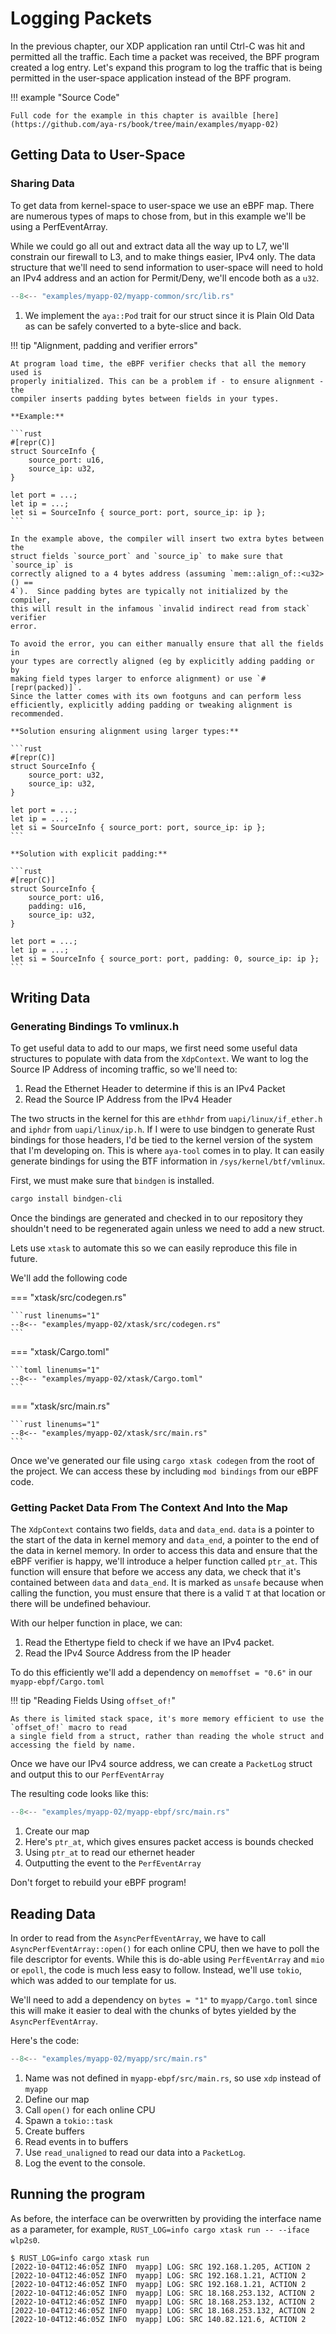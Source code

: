 # Logging Packets

In the previous chapter, our XDP application ran until Ctrl-C was hit and permitted all the traffic.
Each time a packet was received, the BPF program created a log entry.
Let's expand this program to log the traffic that is being permitted in the user-space application instead of the BPF program.

!!! example "Source Code"

    Full code for the example in this chapter is availble [here](https://github.com/aya-rs/book/tree/main/examples/myapp-02)

## Getting Data to User-Space

### Sharing Data

To get data from kernel-space to user-space we use an eBPF map. There are numerous types of maps to chose from, but in this example we'll be using a PerfEventArray.

While we could go all out and extract data all the way up to L7, we'll constrain our firewall to L3, and to make things easier, IPv4 only.
The data structure that we'll need to send information to user-space will need to hold an IPv4 address and an action for Permit/Deny, we'll encode both as a `u32`.

```rust linenums="1" title="myapp-common/src/lib.rs"
--8<-- "examples/myapp-02/myapp-common/src/lib.rs"
```

1. We implement the `aya::Pod` trait for our struct since it is Plain Old Data as can be safely converted to a byte-slice and back.

!!! tip "Alignment, padding and verifier errors"

    At program load time, the eBPF verifier checks that all the memory used is
    properly initialized. This can be a problem if - to ensure alignment - the
    compiler inserts padding bytes between fields in your types.

    **Example:**

    ```rust
    #[repr(C)]
    struct SourceInfo {
        source_port: u16,
        source_ip: u32,
    }

    let port = ...;
    let ip = ...;
    let si = SourceInfo { source_port: port, source_ip: ip };
    ```

    In the example above, the compiler will insert two extra bytes between the
    struct fields `source_port` and `source_ip` to make sure that `source_ip` is
    correctly aligned to a 4 bytes address (assuming `mem::align_of::<u32>() ==
    4`).  Since padding bytes are typically not initialized by the compiler,
    this will result in the infamous `invalid indirect read from stack` verifier
    error.

    To avoid the error, you can either manually ensure that all the fields in
    your types are correctly aligned (eg by explicitly adding padding or by
    making field types larger to enforce alignment) or use `#[repr(packed)]`.
    Since the latter comes with its own footguns and can perform less
    efficiently, explicitly adding padding or tweaking alignment is recommended.

    **Solution ensuring alignment using larger types:**

    ```rust
    #[repr(C)]
    struct SourceInfo {
        source_port: u32,
        source_ip: u32,
    }

    let port = ...;
    let ip = ...;
    let si = SourceInfo { source_port: port, source_ip: ip };
    ```

    **Solution with explicit padding:**

    ```rust
    #[repr(C)]
    struct SourceInfo {
        source_port: u16,
        padding: u16,
        source_ip: u32,
    }

    let port = ...;
    let ip = ...;
    let si = SourceInfo { source_port: port, padding: 0, source_ip: ip };
    ```

## Writing Data

### Generating Bindings To vmlinux.h

To get useful data to add to our maps, we first need some useful data structures to populate with data from the `XdpContext`.
We want to log the Source IP Address of incoming traffic, so we'll need to:

1. Read the Ethernet Header to determine if this is an IPv4 Packet
1. Read the Source IP Address from the IPv4 Header

The two structs in the kernel for this are `ethhdr` from `uapi/linux/if_ether.h` and `iphdr` from `uapi/linux/ip.h`.
If I were to use bindgen to generate Rust bindings for those headers, I'd be tied to the kernel version of the system that I'm developing on.
This is where `aya-tool` comes in to play. It can easily generate bindings for using the BTF information in `/sys/kernel/btf/vmlinux`.

First, we must make sure that `bindgen` is installed.
```sh
cargo install bindgen-cli
```

Once the bindings are generated and checked in to our repository they shouldn't need to be regenerated again unless we need to add a new struct.

Lets use `xtask` to automate this so we can easily reproduce this file in future.

We'll add the following code

=== "xtask/src/codegen.rs"

    ```rust linenums="1"
    --8<-- "examples/myapp-02/xtask/src/codegen.rs"
    ```

=== "xtask/Cargo.toml"

    ```toml linenums="1"
    --8<-- "examples/myapp-02/xtask/Cargo.toml"
    ```

=== "xtask/src/main.rs"

    ```rust linenums="1"
    --8<-- "examples/myapp-02/xtask/src/main.rs"
    ```

Once we've generated our file using `cargo xtask codegen` from the root of the project.
We can access these by including `mod bindings` from our eBPF code.

### Getting Packet Data From The Context And Into the Map

The `XdpContext` contains two fields, `data` and `data_end`.
`data` is a pointer to the start of the data in kernel memory and `data_end`, a pointer to the end of the data in kernel memory. In order to access this data and ensure that the eBPF verifier is happy, we'll introduce a helper function called `ptr_at`. This function will ensure that before we access any data, we check that it's contained between `data` and `data_end`. It is marked as `unsafe` because when calling the function, you must ensure that there is a valid `T` at that location or there will be undefined behaviour.

With our helper function in place, we can:

1. Read the Ethertype field to check if we have an IPv4 packet.
1. Read the IPv4 Source Address from the IP header

To do this efficiently we'll add a dependency on `memoffset = "0.6"` in our `myapp-ebpf/Cargo.toml`

!!! tip "Reading Fields Using `offset_of!`"

    As there is limited stack space, it's more memory efficient to use the `offset_of!` macro to read
    a single field from a struct, rather than reading the whole struct and accessing the field by name.

Once we have our IPv4 source address, we can create a `PacketLog` struct and output this to our `PerfEventArray`

The resulting code looks like this:

```rust linenums="1" title="myapp-ebpf/src/main.rs"
--8<-- "examples/myapp-02/myapp-ebpf/src/main.rs"
```

1. Create our map
2. Here's `ptr_at`, which gives ensures packet access is bounds checked
3. Using `ptr_at` to read our ethernet header
4. Outputting the event to the `PerfEventArray`

Don't forget to rebuild your eBPF program!

## Reading Data

In order to read from the `AsyncPerfEventArray`, we have to call `AsyncPerfEventArray::open()` for each online CPU, then we have to poll the file descriptor for events.
While this is do-able using `PerfEventArray` and `mio` or `epoll`, the code is much less easy to follow. Instead, we'll use `tokio`, which was added to our template for us.

We'll need to add a dependency on `bytes = "1"` to `myapp/Cargo.toml` since this will make it easier
to deal with the chunks of bytes yielded by the `AsyncPerfEventArray`.

Here's the code:

```rust linenums="1" title="myapp/src/main.rs"
--8<-- "examples/myapp-02/myapp/src/main.rs"
```

1. Name was not defined in `myapp-ebpf/src/main.rs`, so use `xdp` instead of `myapp`
2. Define our map
3. Call `open()` for each online CPU
4. Spawn a `tokio::task`
5. Create buffers
6. Read events in to buffers
7. Use `read_unaligned` to read our data into a `PacketLog`.
8. Log the event to the console.

## Running the program

As before, the interface can be overwritten by providing the interface name as a parameter, for example, `RUST_LOG=info cargo xtask run -- --iface wlp2s0`.

```console
$ RUST_LOG=info cargo xtask run
[2022-10-04T12:46:05Z INFO  myapp] LOG: SRC 192.168.1.205, ACTION 2
[2022-10-04T12:46:05Z INFO  myapp] LOG: SRC 192.168.1.21, ACTION 2
[2022-10-04T12:46:05Z INFO  myapp] LOG: SRC 192.168.1.21, ACTION 2
[2022-10-04T12:46:05Z INFO  myapp] LOG: SRC 18.168.253.132, ACTION 2
[2022-10-04T12:46:05Z INFO  myapp] LOG: SRC 18.168.253.132, ACTION 2
[2022-10-04T12:46:05Z INFO  myapp] LOG: SRC 18.168.253.132, ACTION 2
[2022-10-04T12:46:05Z INFO  myapp] LOG: SRC 140.82.121.6, ACTION 2
```

